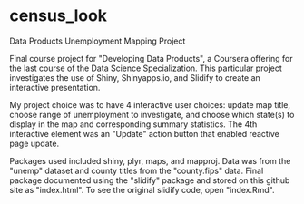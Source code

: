 # census_look
Data Products Unemployment Mapping Project

Final course project for "Developing Data Products", a Coursera offering for the last course of the Data Science Specialization.
This particular project investigates the use of Shiny, Shinyapps.io, and Slidify to create an interactive presentation.  

My project choice was to have 4 interactive user choices: update map title, choose range of unemployment to investigate, and choose which state(s) to display in the map and corresponding summary statistics.  The 4th interactive element was an "Update" action button that enabled reactive page update.

Packages used included shiny, plyr, maps, and mapproj.  Data was from the "unemp" dataset and county titles from the "county.fips" data.  Final package documented using the "slidify" package and stored on this github site as "index.html".  To see the original slidify code, open "index.Rmd".  



